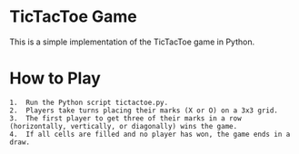 # TicTacToe Game

This is a simple implementation of the TicTacToe game in Python.

# How to Play

	1.	Run the Python script tictactoe.py.
	2.	Players take turns placing their marks (X or O) on a 3x3 grid.
	3.	The first player to get three of their marks in a row (horizontally, vertically, or diagonally) wins the game.
	4.	If all cells are filled and no player has won, the game ends in a draw.
